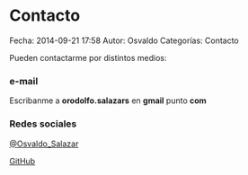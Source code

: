 Contacto
==================================

Fecha: 2014-09-21 17:58
Autor: Osvaldo
Categorías: Contacto

Pueden contactarme por distintos medios:

<!-- break -->

### e-mail

Escribanme a **orodolfo.salazars** en **gmail** punto **com**

### Redes sociales

<a href="http://twitter.com/osvaldo_salazar">@Osvaldo_Salazar</a>

<a href="http://github.com/ChicoXXX">GitHub</a>
